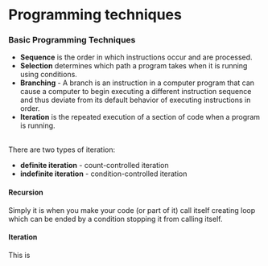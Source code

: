 # Programming techniques
### Basic Programming Techniques
- **Sequence** is the order in which instructions occur and are processed.
- **Selection** determines which path a program takes when it is running using conditions.
- **Branching** - A branch is an instruction in a computer program that can cause a computer to begin executing a different instruction sequence and thus deviate from its default behavior of executing instructions in order.
- **Iteration** is the repeated execution of a section of code when a program is running.
<Br>
There are two types of iteration:
  
- **definite iteration** - count-controlled iteration
- **indefinite iteration** - condition-controlled iteration

#### Recursion
Simply it is when you make your code (or part of it) call itself creating loop which can be ended by a condition stopping it from calling itself. 
#### Iteration
This is 
